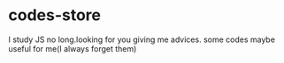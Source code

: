 # codes-store
I study JS no long.looking for you giving me advices.
some codes maybe useful for me(I always forget them)
